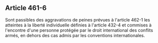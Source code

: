 Article 461-6
----
Sont passibles des aggravations de peines prévues à l'article 462-1 les
atteintes à la liberté individuelle définies à l'article 432-4 et commises à
l'encontre d'une personne protégée par le droit international des conflits
armés, en dehors des cas admis par les conventions internationales.
